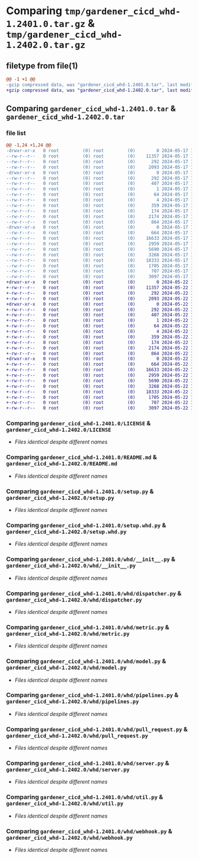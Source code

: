 # Comparing `tmp/gardener_cicd_whd-1.2401.0.tar.gz` & `tmp/gardener_cicd_whd-1.2402.0.tar.gz`

## filetype from file(1)

```diff
@@ -1 +1 @@
-gzip compressed data, was "gardener_cicd_whd-1.2401.0.tar", last modified: Fri May 17 14:24:50 2024, max compression
+gzip compressed data, was "gardener_cicd_whd-1.2402.0.tar", last modified: Wed May 22 10:01:18 2024, max compression
```

## Comparing `gardener_cicd_whd-1.2401.0.tar` & `gardener_cicd_whd-1.2402.0.tar`

### file list

```diff
@@ -1,24 +1,24 @@
-drwxr-xr-x   0 root         (0) root         (0)        0 2024-05-17 14:24:50.016146 gardener_cicd_whd-1.2401.0/
--rw-r--r--   0 root         (0) root         (0)    11357 2024-05-17 14:23:53.000000 gardener_cicd_whd-1.2401.0/LICENSE
--rw-r--r--   0 root         (0) root         (0)      292 2024-05-17 14:24:50.016146 gardener_cicd_whd-1.2401.0/PKG-INFO
--rw-r--r--   0 root         (0) root         (0)     2093 2024-05-17 14:23:53.000000 gardener_cicd_whd-1.2401.0/README.md
-drwxr-xr-x   0 root         (0) root         (0)        0 2024-05-17 14:24:50.016146 gardener_cicd_whd-1.2401.0/gardener_cicd_whd.egg-info/
--rw-r--r--   0 root         (0) root         (0)      292 2024-05-17 14:24:49.000000 gardener_cicd_whd-1.2401.0/gardener_cicd_whd.egg-info/PKG-INFO
--rw-r--r--   0 root         (0) root         (0)      407 2024-05-17 14:24:49.000000 gardener_cicd_whd-1.2401.0/gardener_cicd_whd.egg-info/SOURCES.txt
--rw-r--r--   0 root         (0) root         (0)        1 2024-05-17 14:24:49.000000 gardener_cicd_whd-1.2401.0/gardener_cicd_whd.egg-info/dependency_links.txt
--rw-r--r--   0 root         (0) root         (0)       64 2024-05-17 14:24:49.000000 gardener_cicd_whd-1.2401.0/gardener_cicd_whd.egg-info/requires.txt
--rw-r--r--   0 root         (0) root         (0)        4 2024-05-17 14:24:49.000000 gardener_cicd_whd-1.2401.0/gardener_cicd_whd.egg-info/top_level.txt
--rw-r--r--   0 root         (0) root         (0)      359 2024-05-17 14:23:53.000000 gardener_cicd_whd-1.2401.0/pyproject.toml
--rw-r--r--   0 root         (0) root         (0)      174 2024-05-17 14:24:50.016146 gardener_cicd_whd-1.2401.0/setup.cfg
--rw-r--r--   0 root         (0) root         (0)     2174 2024-05-17 14:23:53.000000 gardener_cicd_whd-1.2401.0/setup.py
--rw-r--r--   0 root         (0) root         (0)      864 2024-05-17 14:23:53.000000 gardener_cicd_whd-1.2401.0/setup.whd.py
-drwxr-xr-x   0 root         (0) root         (0)        0 2024-05-17 14:24:50.016146 gardener_cicd_whd-1.2401.0/whd/
--rw-r--r--   0 root         (0) root         (0)      664 2024-05-17 14:23:53.000000 gardener_cicd_whd-1.2401.0/whd/__init__.py
--rw-r--r--   0 root         (0) root         (0)    16633 2024-05-17 14:23:53.000000 gardener_cicd_whd-1.2401.0/whd/dispatcher.py
--rw-r--r--   0 root         (0) root         (0)     2959 2024-05-17 14:23:53.000000 gardener_cicd_whd-1.2401.0/whd/metric.py
--rw-r--r--   0 root         (0) root         (0)     5690 2024-05-17 14:23:53.000000 gardener_cicd_whd-1.2401.0/whd/model.py
--rw-r--r--   0 root         (0) root         (0)     3268 2024-05-17 14:23:53.000000 gardener_cicd_whd-1.2401.0/whd/pipelines.py
--rw-r--r--   0 root         (0) root         (0)    18333 2024-05-17 14:23:53.000000 gardener_cicd_whd-1.2401.0/whd/pull_request.py
--rw-r--r--   0 root         (0) root         (0)     1705 2024-05-17 14:23:53.000000 gardener_cicd_whd-1.2401.0/whd/server.py
--rw-r--r--   0 root         (0) root         (0)      707 2024-05-17 14:23:53.000000 gardener_cicd_whd-1.2401.0/whd/util.py
--rw-r--r--   0 root         (0) root         (0)     3097 2024-05-17 14:23:53.000000 gardener_cicd_whd-1.2401.0/whd/webhook.py
+drwxr-xr-x   0 root         (0) root         (0)        0 2024-05-22 10:01:18.886298 gardener_cicd_whd-1.2402.0/
+-rw-r--r--   0 root         (0) root         (0)    11357 2024-05-22 10:00:21.000000 gardener_cicd_whd-1.2402.0/LICENSE
+-rw-r--r--   0 root         (0) root         (0)      292 2024-05-22 10:01:18.886298 gardener_cicd_whd-1.2402.0/PKG-INFO
+-rw-r--r--   0 root         (0) root         (0)     2093 2024-05-22 10:00:21.000000 gardener_cicd_whd-1.2402.0/README.md
+drwxr-xr-x   0 root         (0) root         (0)        0 2024-05-22 10:01:18.886298 gardener_cicd_whd-1.2402.0/gardener_cicd_whd.egg-info/
+-rw-r--r--   0 root         (0) root         (0)      292 2024-05-22 10:01:18.000000 gardener_cicd_whd-1.2402.0/gardener_cicd_whd.egg-info/PKG-INFO
+-rw-r--r--   0 root         (0) root         (0)      407 2024-05-22 10:01:18.000000 gardener_cicd_whd-1.2402.0/gardener_cicd_whd.egg-info/SOURCES.txt
+-rw-r--r--   0 root         (0) root         (0)        1 2024-05-22 10:01:18.000000 gardener_cicd_whd-1.2402.0/gardener_cicd_whd.egg-info/dependency_links.txt
+-rw-r--r--   0 root         (0) root         (0)       64 2024-05-22 10:01:18.000000 gardener_cicd_whd-1.2402.0/gardener_cicd_whd.egg-info/requires.txt
+-rw-r--r--   0 root         (0) root         (0)        4 2024-05-22 10:01:18.000000 gardener_cicd_whd-1.2402.0/gardener_cicd_whd.egg-info/top_level.txt
+-rw-r--r--   0 root         (0) root         (0)      359 2024-05-22 10:00:21.000000 gardener_cicd_whd-1.2402.0/pyproject.toml
+-rw-r--r--   0 root         (0) root         (0)      174 2024-05-22 10:01:18.890298 gardener_cicd_whd-1.2402.0/setup.cfg
+-rw-r--r--   0 root         (0) root         (0)     2174 2024-05-22 10:00:21.000000 gardener_cicd_whd-1.2402.0/setup.py
+-rw-r--r--   0 root         (0) root         (0)      864 2024-05-22 10:00:21.000000 gardener_cicd_whd-1.2402.0/setup.whd.py
+drwxr-xr-x   0 root         (0) root         (0)        0 2024-05-22 10:01:18.886298 gardener_cicd_whd-1.2402.0/whd/
+-rw-r--r--   0 root         (0) root         (0)      664 2024-05-22 10:00:21.000000 gardener_cicd_whd-1.2402.0/whd/__init__.py
+-rw-r--r--   0 root         (0) root         (0)    16633 2024-05-22 10:00:21.000000 gardener_cicd_whd-1.2402.0/whd/dispatcher.py
+-rw-r--r--   0 root         (0) root         (0)     2959 2024-05-22 10:00:21.000000 gardener_cicd_whd-1.2402.0/whd/metric.py
+-rw-r--r--   0 root         (0) root         (0)     5690 2024-05-22 10:00:21.000000 gardener_cicd_whd-1.2402.0/whd/model.py
+-rw-r--r--   0 root         (0) root         (0)     3268 2024-05-22 10:00:21.000000 gardener_cicd_whd-1.2402.0/whd/pipelines.py
+-rw-r--r--   0 root         (0) root         (0)    18333 2024-05-22 10:00:21.000000 gardener_cicd_whd-1.2402.0/whd/pull_request.py
+-rw-r--r--   0 root         (0) root         (0)     1705 2024-05-22 10:00:21.000000 gardener_cicd_whd-1.2402.0/whd/server.py
+-rw-r--r--   0 root         (0) root         (0)      707 2024-05-22 10:00:21.000000 gardener_cicd_whd-1.2402.0/whd/util.py
+-rw-r--r--   0 root         (0) root         (0)     3097 2024-05-22 10:00:21.000000 gardener_cicd_whd-1.2402.0/whd/webhook.py
```

### Comparing `gardener_cicd_whd-1.2401.0/LICENSE` & `gardener_cicd_whd-1.2402.0/LICENSE`

 * *Files identical despite different names*

### Comparing `gardener_cicd_whd-1.2401.0/README.md` & `gardener_cicd_whd-1.2402.0/README.md`

 * *Files identical despite different names*

### Comparing `gardener_cicd_whd-1.2401.0/setup.py` & `gardener_cicd_whd-1.2402.0/setup.py`

 * *Files identical despite different names*

### Comparing `gardener_cicd_whd-1.2401.0/setup.whd.py` & `gardener_cicd_whd-1.2402.0/setup.whd.py`

 * *Files identical despite different names*

### Comparing `gardener_cicd_whd-1.2401.0/whd/__init__.py` & `gardener_cicd_whd-1.2402.0/whd/__init__.py`

 * *Files identical despite different names*

### Comparing `gardener_cicd_whd-1.2401.0/whd/dispatcher.py` & `gardener_cicd_whd-1.2402.0/whd/dispatcher.py`

 * *Files identical despite different names*

### Comparing `gardener_cicd_whd-1.2401.0/whd/metric.py` & `gardener_cicd_whd-1.2402.0/whd/metric.py`

 * *Files identical despite different names*

### Comparing `gardener_cicd_whd-1.2401.0/whd/model.py` & `gardener_cicd_whd-1.2402.0/whd/model.py`

 * *Files identical despite different names*

### Comparing `gardener_cicd_whd-1.2401.0/whd/pipelines.py` & `gardener_cicd_whd-1.2402.0/whd/pipelines.py`

 * *Files identical despite different names*

### Comparing `gardener_cicd_whd-1.2401.0/whd/pull_request.py` & `gardener_cicd_whd-1.2402.0/whd/pull_request.py`

 * *Files identical despite different names*

### Comparing `gardener_cicd_whd-1.2401.0/whd/server.py` & `gardener_cicd_whd-1.2402.0/whd/server.py`

 * *Files identical despite different names*

### Comparing `gardener_cicd_whd-1.2401.0/whd/util.py` & `gardener_cicd_whd-1.2402.0/whd/util.py`

 * *Files identical despite different names*

### Comparing `gardener_cicd_whd-1.2401.0/whd/webhook.py` & `gardener_cicd_whd-1.2402.0/whd/webhook.py`

 * *Files identical despite different names*

